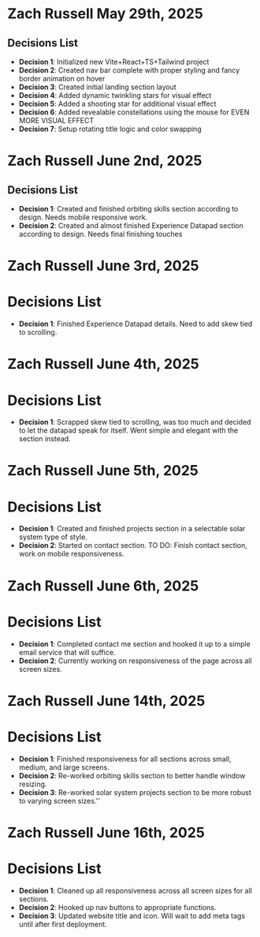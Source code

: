 # Zach Russell May 29th, 2025

## Decisions List

- **Decision 1**: Initialized new Vite+React+TS+Tailwind project
- **Decision 2**: Created nav bar complete with proper styling and fancy border animation on hover
- **Decision 3**: Created initial landing section layout
- **Decision 4**: Added dynamic twinkling stars for visual effect
- **Decision 5**: Added a shooting star for additional visual effect
- **Decision 6**: Added revealable constellations using the mouse for EVEN MORE VISUAL EFFECT
- **Decision 7**: Setup rotating title logic and color swapping

# Zach Russell June 2nd, 2025

## Decisions List

- **Decision 1**: Created and finished orbiting skills section according to design. Needs mobile responsive work.
- **Decision 2**: Created and almost finished Experience Datapad section according to design. Needs final finishing touches

# Zach Russell June 3rd, 2025

# Decisions List

- **Decision 1**: Finished Experience Datapad details. Need to add skew tied to scrolling.

# Zach Russell June 4th, 2025

# Decisions List

- **Decision 1**: Scrapped skew tied to scrolling, was too much and decided to let the datapad speak for itself. Went simple and elegant with the section instead.

# Zach Russell June 5th, 2025

# Decisions List

- **Decision 1**: Created and finished projects section in a selectable solar system type of style.
- **Decision 2**: Started on contact section. TO DO: Finish contact section, work on mobile responsiveness.

# Zach Russell June 6th, 2025

# Decisions List

- **Decision 1**: Completed contact me section and hooked it up to a simple email service that will suffice.
- **Decision 2**: Currently working on responsiveness of the page across all screen sizes.

# Zach Russell June 14th, 2025

# Decisions List

- **Decision 1**: Finished responsiveness for all sections across small, medium, and large screens.
- **Decision 2**: Re-worked orbiting skills section to better handle window resizing.
- **Decision 3**: Re-worked solar system projects section to be more robust to varying screen sizes.''

# Zach Russell June 16th, 2025

# Decisions List

- **Decision 1**: Cleaned up all responsiveness across all screen sizes for all sections.
- **Decision 2**: Hooked up nav buttons to appropriate functions.
- **Decision 3**: Updated website title and icon. Will wait to add meta tags until after first deployment.